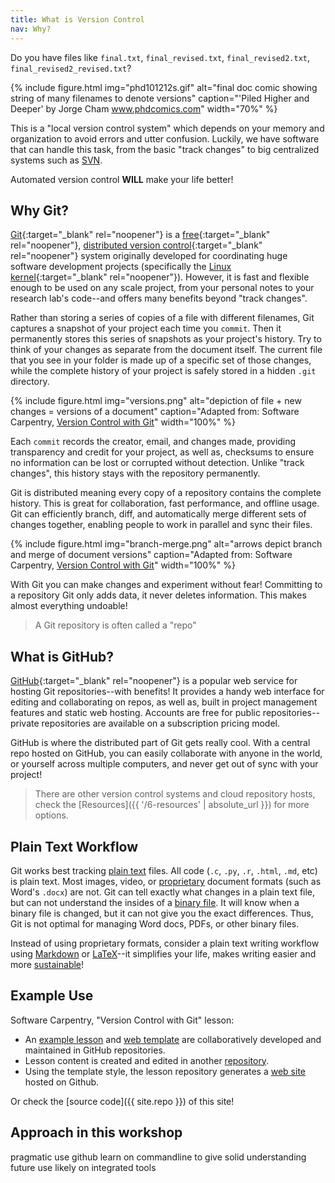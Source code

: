 ```yaml
---
title: What is Version Control
nav: Why?
---
```


Do you have files like `final.txt`, `final_revised.txt`, `final_revised2.txt`, `final_revised2_revised.txt`? 

{% include figure.html img="phd101212s.gif" alt="final doc comic showing string of many filenames to denote versions" caption="'Piled Higher and Deeper' by Jorge Cham <a href='http://www.phdcomics.com/comics/archive.php?comicid=1531' target='_blank' rel='noopener'>www.phdcomics.com</a>" width="70%" %}

This is a "local version control system" which depends on your memory and organization to avoid errors and utter confusion.
Luckily, we have software that can handle this task, from the basic "track changes" to big centralized systems such as [SVN](https://subversion.apache.org/).

Automated version control **WILL** make your life better!

## Why Git?

[Git](https://git-scm.com/){:target="_blank" rel="noopener"} is a [free](https://www.gnu.org/philosophy/free-sw.en.html){:target="_blank" rel="noopener"}, [distributed version control](https://en.wikipedia.org/wiki/Distributed_version_control){:target="_blank" rel="noopener"} system originally developed for coordinating huge software development projects (specifically the [Linux kernel](https://www.kernel.org/){:target="_blank" rel="noopener"}). 
However, it is fast and flexible enough to be used on any scale project, from your personal notes to your research lab's code--and offers many benefits beyond "track changes".

Rather than storing a series of copies of a file with different filenames, Git captures a snapshot of your project each time you `commit`.
Then it permanently stores this series of snapshots as your project's history.
Try to think of your changes as separate from the document itself.
The current file that you see in your folder is made up of a specific set of those changes, while the complete history of your project is safely stored in a hidden `.git` directory.

{% include figure.html img="versions.png" alt="depiction of file + new changes = versions of a document" caption="Adapted from: Software Carpentry, <a href='http://swcarpentry.github.io/git-novice/01-basics/' target='_blank' rel='noopener'>Version Control with Git</a>" width="100%" %}

Each `commit` records the creator, email, and changes made, providing transparency and credit for your project, as well as, checksums to ensure no information can be lost or corrupted without detection.
Unlike "track changes", this history stays with the repository permanently.

Git is distributed meaning every copy of a repository contains the complete history. 
This is great for collaboration, fast performance, and offline usage.
Git can efficiently branch, diff, and automatically merge different sets of changes together, enabling people to work in parallel and sync their files.

{% include figure.html img="branch-merge.png" alt="arrows depict branch and merge of document versions" caption="Adapted from: Software Carpentry, <a href='http://swcarpentry.github.io/git-novice/01-basics/' target='_blank' rel='noopener'>Version Control with Git</a>" width="100%" %}

With Git you can make changes and experiment without fear!
Committing to a repository Git only adds data, it never deletes information. 
This makes almost everything undoable!

> A Git repository is often called a "repo"

## What is GitHub?

[GitHub](https://github.com/){:target="_blank" rel="noopener"} is a popular web service for hosting Git repositories--with benefits!
It provides a handy web interface for editing and collaborating on repos, as well as, built in project management features and static web hosting.
Accounts are free for public repositories--private repositories are available on a subscription pricing model.

GitHub is where the distributed part of Git gets really cool. 
With a central repo hosted on GitHub, you can easily collaborate with anyone in the world, or yourself across multiple computers, and never get out of sync with your project!

> There are other version control systems and cloud repository hosts, check the [Resources]({{ '/6-resources' | absolute_url }}) for more options.

## Plain Text Workflow

Git works best tracking [plain text](https://en.wikipedia.org/wiki/Plain_text) files.
All code (`.c`, `.py`, `.r`, `.html`, `.md`, etc) is plain text.
Most images, video, or [proprietary](https://www.gnu.org/proprietary/proprietary.en.html) document formats (such as Word's `.docx`) are not.
Git can tell exactly what changes in a plain text file, but can not understand the insides of a [binary file](https://en.wikipedia.org/wiki/Binary_file).
It will know when a binary file is changed, but it can not give you the exact differences.
Thus, Git is not optimal for managing Word docs, PDFs, or other binary files.

Instead of using proprietary formats, consider a plain text writing workflow using [Markdown](https://evanwill.github.io/_drafts/notes/markdown-minute.html) or [LaTeX](https://www.latex-project.org/about/)--it simplifies your life, makes writing easier and more [sustainable](https://programminghistorian.org/lessons/sustainable-authorship-in-plain-text-using-pandoc-and-markdown)!

## Example Use

Software Carpentry, "Version Control with Git" lesson:

- An [example lesson](https://github.com/swcarpentry/lesson-example) and [web template](https://github.com/swcarpentry/styles/) are collaboratively developed and maintained in GitHub repositories.
- Lesson content is created and edited in another [repository](https://github.com/swcarpentry/git-novice).
- Using the template style, the lesson repository generates a [web site](http://swcarpentry.github.io/git-novice/) hosted on Github.

Or check the [source code]({{ site.repo }}) of this site!

## Approach in this workshop

pragmatic
use github
learn on commandline to give solid understanding
future use likely on integrated tools
